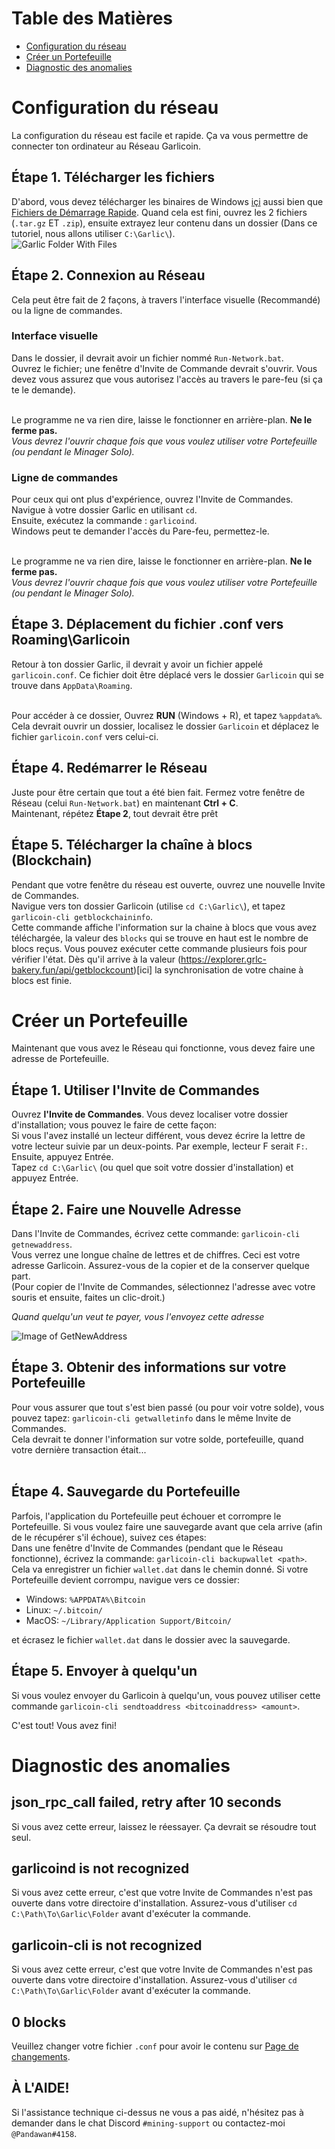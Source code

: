 # Table des Matières
- [Configuration du réseau](#configuration-du-réseau)
- [Créer un Portefeuille](#créer-un-portefeuille)
- [Diagnostic des anomalies](#diagnostic-des-anomalies)

# Configuration du réseau
La configuration du réseau est facile et rapide. Ça va vous permettre de connecter ton ordinateur au Réseau Garlicoin.

## Étape 1. Télécharger les fichiers
D'abord, vous devez télécharger les binaires de Windows [içi](https://garlicoin.io/downloads) aussi bien que [Fichiers de Démarrage Rapide](ROOT/files/wallet-win.zip).
Quand cela est fini, ouvrez les 2 fichiers (`.tar.gz` ET `.zip`), ensuite extrayez leur contenu dans un dossier (Dans ce tutoriel, nous allons utiliser `C:\Garlic\`).  
![Garlic Folder With Files](https://i.imgur.com/YYqtODB.png)

## Étape 2. Connexion au Réseau
Cela peut être fait de 2 façons, à travers l'interface visuelle (Recommandé) ou la ligne de commandes.  

### Interface visuelle
Dans le dossier, il devrait avoir un fichier nommé `Run-Network.bat`.  
Ouvrez le fichier; une fenêtre d'Invite de Commande devrait s'ouvrir. Vous devez vous assurez que vous autorisez l'accès au travers le pare-feu (si ça te le demande).  
<br>

Le programme ne va rien dire, laisse le fonctionner en arrière-plan. **Ne le ferme pas.**  
*Vous devrez l'ouvrir chaque fois que vous voulez utiliser votre Portefeuille (ou pendant le Minager Solo).*

### Ligne de commandes
Pour ceux qui ont plus d'expérience, ouvrez l'Invite de Commandes.  
Navigue à votre dossier Garlic en utilisant `cd`.  
Ensuite, exécutez la commande : `garlicoind`.   
Windows peut te demander l'accès du Pare-feu, permettez-le.  
<br>

Le programme ne va rien dire, laisse le fonctionner en arrière-plan. **Ne le ferme pas.**  
*Vous devrez l'ouvrir chaque fois que vous voulez utiliser votre Portefeuille (ou pendant le Minager Solo).*


## Étape 3. Déplacement du fichier .conf vers Roaming\Garlicoin
Retour à ton dossier Garlic, il devrait y avoir un fichier appelé `garlicoin.conf`. Ce fichier doit être déplacé vers le dossier `Garlicoin` qui se trouve dans `AppData\Roaming`.  
<br>

Pour accéder à ce dossier, Ouvrez **RUN** (Windows + R), et tapez  `%appdata%`. Cela devrait ouvrir un dossier, localisez le dossier `Garlicoin` et déplacez le fichier `garlicoin.conf` vers celui-ci.

## Étape 4. Redémarrer le Réseau
Juste pour être certain que tout a été bien fait. Fermez votre fenêtre de Réseau (celui `Run-Network.bat`) en maintenant **Ctrl + C**.  
Maintenant, répétez **Étape 2**, tout devrait être prêt 
<br>

## Étape 5. Télécharger la chaîne à blocs (Blockchain)
Pendant que votre fenêtre du réseau est ouverte, ouvrez une nouvelle Invite de Commandes.  
Navigue vers ton dossier Garlicoin (utilise `cd C:\Garlic\`), et tapez `garlicoin-cli getblockchaininfo`.  
Cette commande affiche l'information sur la chaine à blocs que vous avez téléchargée, la valeur des `blocks` qui se trouve en haut est le nombre de blocs reçus. Vous pouvez exécuter cette commande plusieurs fois pour vérifier l'état. Dès qu'il arrive à la valeur  (https://explorer.grlc-bakery.fun/api/getblockcount)[ici] la synchronisation de votre chaine à blocs est finie.

# Créer un Portefeuille
Maintenant que vous avez le Réseau qui fonctionne, vous devez faire une adresse de Portefeuille.  

## Étape 1. Utiliser l'Invite de Commandes
Ouvrez **l'Invite de Commandes**. Vous devez localiser votre dossier d'installation; vous pouvez le faire de cette façon:  
Si vous l'avez installé un lecteur différent, vous devez écrire la lettre de votre lecteur suivie par un deux-points. Par exemple, lecteur F serait `F:`. Ensuite, appuyez Entrée.   
Tapez `cd C:\Garlic\` (ou quel que soit votre dossier d'installation) et appuyez Entrée. 

## Étape 2. Faire une Nouvelle Adresse
Dans l'Invite de Commandes, écrivez cette commande: `garlicoin-cli getnewaddress`.  
Vous verrez une longue chaîne de lettres et de chiffres. Ceci est votre adresse Garlicoin. Assurez-vous de la copier et de la conserver quelque part.  
(Pour copier de l'Invite de Commandes, sélectionnez l'adresse avec votre souris et ensuite, faites un clic-droit.)   

*Quand quelqu'un veut te payer, vous l'envoyez cette adresse*

![Image of GetNewAddress](https://i.imgur.com/pjSUslM.png)

## Étape 3. Obtenir des informations sur votre Portefeuille
Pour vous assurer que tout s'est bien passé (ou pour voir votre solde), vous pouvez tapez: `garlicoin-cli getwalletinfo` dans le même Invite de Commandes.  
Cela devrait te donner l'information sur votre solde, portefeuille, quand votre dernière transaction était...  
<br>

## Étape 4. Sauvegarde du Portefeuille
Parfois, l'application du Portefeuille peut échouer et corrompre le Portefeuille. Si vous voulez faire une sauvegarde avant que cela arrive (afin de le récupérer s'il échoue), suivez ces étapes:  
Dans une fenêtre d'Invite de Commandes (pendant que le Réseau fonctionne), écrivez la commande: `garlicoin-cli backupwallet <path>`.  
Cela va enregistrer un fichier `wallet.dat` dans le chemin donné. Si votre Portefeuille devient corrompu, navigue vers ce dossier:
- Windows: `%APPDATA%\Bitcoin`
- Linux: `~/.bitcoin/`
- MacOS: `~/Library/Application Support/Bitcoin/`

et écrasez le fichier `wallet.dat` dans le dossier avec la sauvegarde.

## Étape 5. Envoyer à quelqu'un
Si vous voulez envoyer du Garlicoin à quelqu'un, vous pouvez utiliser cette commande `garlicoin-cli sendtoaddress <bitcoinaddress> <amount>`.

C'est tout! Vous avez fini!

# Diagnostic des anomalies

## json\_rpc\_call failed, retry after 10 seconds
Si vous avez cette erreur, laissez le réessayer. Ça devrait se résoudre tout seul.

## garlicoind is not recognized
Si vous avez cette erreur, c'est que votre Invite de Commandes n'est pas ouverte dans votre directoire d'installation. 
Assurez-vous d'utiliser `cd C:\Path\To\Garlic\Folder` avant d'exécuter la commande.

## garlicoin-cli is not recognized
Si vous avez cette erreur, c'est que votre Invite de Commandes n'est pas ouverte dans votre directoire d'installation. 
Assurez-vous d'utiliser `cd C:\Path\To\Garlic\Folder` avant d'exécuter la commande.

## 0 blocks
Veuillez changer votre fichier `.conf`  pour avoir le contenu sur [Page de changements](./changes.html).

## À L'AIDE!
Si l'assistance technique ci-dessus ne vous a pas aidé, n'hésitez pas à demander dans le chat Discord `#mining-support` ou contactez-moi `@Pandawan#4158`.

